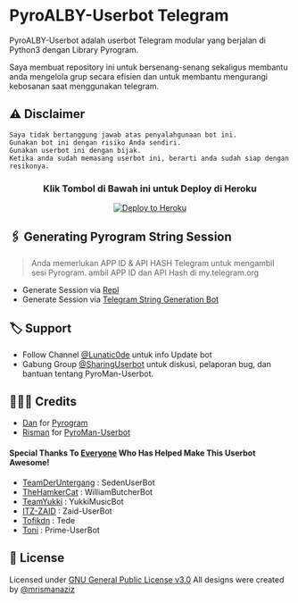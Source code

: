 # PyroALBY-Userbot Telegram

PyroALBY-Userbot adalah userbot Telegram modular yang berjalan di Python3 dengan Library Pyrogram.

Saya membuat repository ini untuk bersenang-senang sekaligus membantu anda mengelola grup secara efisien dan untuk membantu mengurangi kebosanan saat menggunakan telegram.

## ⚠️ Disclaimer

```
Saya tidak bertanggung jawab atas penyalahgunaan bot ini.
Gunakan bot ini dengan risiko Anda sendiri.
Gunakan userbot ini dengan bijak.
Ketika anda sudah memasang userbot ini, berarti anda sudah siap dengan resikonya.
```

<h3 align="center">Klik Tombol di Bawah ini untuk Deploy di Heroku</h3>
<p align="center"><a href="https://heroku.com/deploy?template=https://github.com/bitchlah/cadangan/"><img src="https://www.herokucdn.com/deploy/button.png" alt="Deploy to Heroku" target="_blank"/></a></p>

## 🖇 Generating Pyrogram String Session
    
> Anda memerlukan APP ID & API HASH Telegram untuk mengambil sesi Pyrogram. ambil APP ID dan API Hash di my.telegram.org
- Generate Session via <a href="https://repl.it/@mrismanaziz/stringen?lite=1&outputonly=1">Repl</a>
- Generate Session via <a href="https://t.me/StringManRobot">Telegram String Generation Bot</a>

## 🏷 Support

- Follow Channel [@Lunatic0de](https://t.me/Lunatic0de) untuk info Update bot 
- Gabung Group [@SharingUserbot](https://t.me/SharingUserbot) untuk diskusi, pelaporan bug, dan bantuan tentang PyroMan-Userbot.

## 👨🏻‍💻 Credits
-  [Dan](https://github.com/delivrance) for [Pyrogram](https://github.com/pyrogram/pyrogram)
-  [Risman](https://github.com/mrismanaziz) for [PyroMan-Userbot](https://github.com/mrismanaziz/PyroMan-Userbot)

#### Special Thanks To [Everyone](https://github.com/mrismanaziz/PyroMan-Userbot/graphs/contributors) Who Has Helped Make This Userbot Awesome!
-  [TeamDerUntergang](https://github.com/TeamDerUntergang/Telegram-SedenUserBot) : SedenUserBot
-  [TheHamkerCat](https://github.com/TheHamkerCat/WilliamButcherBot) : WilliamButcherBot
-  [TeamYukki](https://github.com/TeamYukki/YukkiMusicBot) : YukkiMusicBot
-  [ITZ-ZAID](https://github.com/ITZ-ZAID) : Zaid-UserBot
-  [Tofikdn](https://github.com/tofikdn) : Tede
-  [Toni](https://github.com/Toni880) : Prime-UserBot

## 📑 License
Licensed under [GNU General Public License v3.0](https://github.com/mrismanaziz/PyroMan-Userbot/blob/Man-Userbot/LICENSE) All designs were created by [@mrismanaziz](https://github.com/mrismanaziz)
